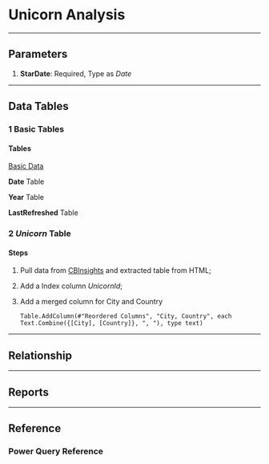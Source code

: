 # Unicorn Analysis

----------

## Parameters

1. **StarDate**: Required, Type as <em>Date</em>

----------

## Data Tables

### 1 Basic Tables

#### Tables 
[Basic Data](./BasicData.md)

**Date** Table

**Year** Table

**LastRefreshed** Table

### 2 <em> Unicorn </em> Table

#### Steps

1. Pull data from [CBInsights](https://www.cbinsights.com/research-unicorn-companies) and extracted table from HTML;
1. Add a Index column <em>UnicornId</em>;
1. Add a merged column for City and Country
    
    `Table.AddColumn(#"Reordered Columns", "City, Country", each Text.Combine({[City], [Country]}, ", "), type text)` 

----------

## Relationship

----------

## Reports

----------

## Reference

### Power Query Reference